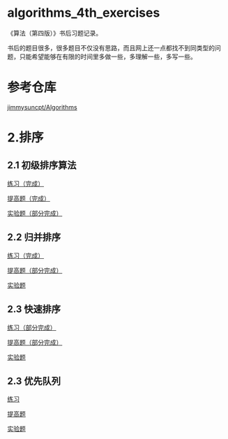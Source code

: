 # algorithms_4th_exercises
《算法（第四版）》书后习题记录。

书后的题目很多，很多题目不仅没有思路，而且网上还一点都找不到同类型的问题，只能希望能够在有限的时间里多做一些，多理解一些，多写一些。

# 参考仓库

[jimmysuncpt/Algorithms](https://github.com/jimmysuncpt/Algorithms)

# 2.排序

## 2.1 初级排序算法

[练习（完成）](https://github.com/Dokyme/algorithms_4th_exercises/blob/master/src/main/java/com/dokyme/alg4/sorting/basic/exercises.md)

[提高题（完成）](https://github.com/Dokyme/algorithms_4th_exercises/blob/master/src/main/java/com/dokyme/alg4/sorting/basic/improvements.md)

[实验题（部分完成）](https://github.com/Dokyme/algorithms_4th_exercises/blob/master/src/main/java/com/dokyme/alg4/sorting/basic/experiments.md)

## 2.2 归并排序

[练习（完成）](https://github.com/Dokyme/algorithms_4th_exercises/blob/master/src/main/java/com/dokyme/alg4/sorting/merge/exercises.md)

[提高题（部分完成）](https://github.com/Dokyme/algorithms_4th_exercises/blob/master/src/main/java/com/dokyme/alg4/sorting/merge/improvements.md)

[实验题]()

## 2.3 快速排序

[练习（部分完成）](https://github.com/Dokyme/algorithms_4th_exercises/blob/master/src/main/java/com/dokyme/alg4/sorting/quick/exercises.md)

[提高题（部分完成）](https://github.com/Dokyme/algorithms_4th_exercises/blob/master/src/main/java/com/dokyme/alg4/sorting/quick/improvements.md)

[实验题]()

## 2.3 优先队列

[练习](https://github.com/Dokyme/algorithms_4th_exercises/blob/master/src/main/java/com/dokyme/alg4/sorting/priorityqueue/exercises.md)

[提高题](https://github.com/Dokyme/algorithms_4th_exercises/blob/master/src/main/java/com/dokyme/alg4/sorting/priorityqueue)

[实验题]()